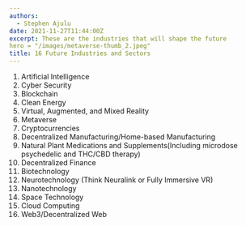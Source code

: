```yaml
---
authors: 
  - Stephen Ajulu
date: 2021-11-27T11:44:00Z
excerpt: These are the industries that will shape the future
hero = "/images/metaverse-thumb_2.jpeg"
title: 16 Future Industries and Sectors
---
```


 1. Artificial Intelligence
 2. Cyber Security
 3. Blockchain
 4. Clean Energy
 5. Virtual, Augmented, and Mixed Reality
 6. Metaverse
 7. Cryptocurrencies
 8. Decentralized Manufacturing/Home-based Manufacturing
 9. Natural Plant Medications and Supplements(Including microdose psychedelic and THC/CBD therapy)
10. Decentralized Finance
11. Biotechnology
12. Neurotechnology (Think Neuralink or Fully Immersive VR)
13. Nanotechnology
14. Space Technology
15. Cloud Computing
16. Web3/Decentralized Web
